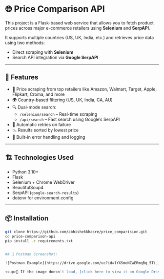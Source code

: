 # 🌐 Price Comparison API

This project is a Flask-based web service that allows you to fetch product prices across major e-commerce retailers using **Selenium** and **SerpAPI**.

It supports multiple countries (US, UK, India, etc.) and retrieves price data using two methods:
- Direct scraping with **Selenium**
- Search API integration via **Google SerpAPI**

---

## 🚀 Features

- 🛒 Price scraping from top retailers like Amazon, Walmart, Target, Apple, Flipkart, Croma, and more
- 🌍 Country-based filtering (US, UK, India, CA, AU)
- 🔍 Dual-mode search:
  - `/selenium/search` – Real-time scraping
  - `/api/search` – Fast search using Google’s SerpAPI
- 🧠 Automatic retries on failure
- 📉 Results sorted by lowest price
- 🧪 Built-in error handling and logging

---

## 🏗️ Technologies Used

- Python 3.10+
- Flask
- Selenium + Chrome WebDriver
- BeautifulSoup4
- SerpAPI (`google-search-results`)
- dotenv for environment config

---

## 📦 Installation

```bash
git clone https://github.com/abhishekkhasre/price_comparision.git
cd price-comparison-api
pip install -r requirements.txt


## 📸 Postman Screenshot:

![Postman Example](https://drive.google.com/uc?id=1YXSmeNZwERmqBq_5Ti_j1UiCg8yw6-Hm)

<sup>🔗 If the image doesn't load, [click here to view it on Google Drive](https://drive.google.com/file/d/1YXSmeNZwERmqBq_5Ti_j1UiCg8yw6-Hm/view?usp=drivesdk)</sup>

